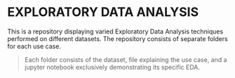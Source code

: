# EXPLORATORY DATA ANALYSIS
This is a repository displaying varied Exploratory Data Analysis techniques performed on different datasets. 
The repository consists of separate folders for each use case. 
>Each folder consists of the dataset, file explaining the use case, and a jupyter notebook exclusively demonstrating its specific EDA.
